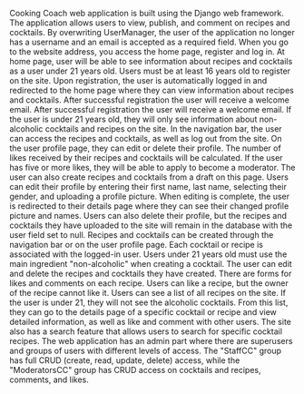 Cooking Coach web application is built using the Django web framework. The application
allows users to view, publish, and comment on recipes and cocktails. By overwriting 
UserManager, the user of the application no longer has a username and an email 
is accepted as a required field.
When you go to the website address, you access the home page, register and log in. 
At home page, user will be able to see information about recipes and cocktails 
as a user under 21 years old.
Users must be at least 16 years old to register on the site. Upon registration,
the user is automatically logged in and redirected to the home page where they can 
view information about recipes and cocktails. Аfter successful registration the user
will receive a welcome email. Аfter successful registration the user will receive a 
welcome email. If the user is under 21 years old, they will only see information about 
non-alcoholic cocktails and recipes on the site. In the navigation bar, the user 
can access the recipes and cocktails, as well as log out from the site.
On the user profile page, they can edit or delete their profile. The number of likes
received by their recipes and cocktails will be calculated. If the user has five or
more likes, they will be able to apply to become a moderator. The user can also create
recipes and cocktails from a draft on this page.
Users can edit their profile by entering their first name, last name, selecting their 
gender, and uploading a profile picture. When editing is complete, the user is redirected
to their details page where they can see their changed profile picture and names. 
Users can also delete their profile, but the recipes and cocktails they have uploaded 
to the site will remain in the database with the user field set to null.
Recipes and cocktails can be created through the navigation bar or on the user profile page. 
Each cocktail or recipe is associated with the logged-in user. Users under 21 years old
must use the main ingredient "non-alcoholic" when creating a cocktail. The user can edit 
and delete the recipes and cocktails they have created. There are forms for likes and comments 
on each recipe. Users can like a recipe, but the owner of the recipe cannot like it.
Users can see a list of all recipes on the site. If the user is under 21, they will not see 
the alcoholic cocktails. From this list, they can go to the details page of a specific cocktail
or recipe and view detailed information, as well as like and comment with other users. 
The site also has a search feature that allows users to search for specific cocktail recipes.
The web application has an admin part where there are superusers and groups of users 
with different levels of access. The "StaffCC" group has full CRUD (create, read, update, delete) 
access, while the "ModeratorsCC" group has CRUD access on cocktails and recipes, comments, and likes.

